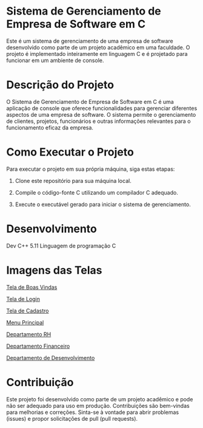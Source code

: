 # Sistema de Gerenciamento de Empresa de Software em C
Este é um sistema de gerenciamento de uma empresa de software desenvolvido como parte de um projeto acadêmico em uma faculdade. 
O projeto é implementado inteiramente em linguagem C e é projetado para funcionar em um ambiente de console.

# Descrição do Projeto
O Sistema de Gerenciamento de Empresa de Software em C é uma aplicação de console que oferece funcionalidades para gerenciar diferentes aspectos de uma empresa de software. O sistema permite o gerenciamento de clientes, projetos, funcionários e outras informações relevantes para o funcionamento eficaz da empresa.

# Como Executar o Projeto

Para executar o projeto em sua própria máquina, siga estas etapas:

1. Clone este repositório para sua máquina local.

2. Compile o código-fonte C utilizando um compilador C adequado.

3. Execute o executável gerado para iniciar o sistema de gerenciamento.

# Desenvolvimento

Dev C++ 5.11
Linguagem de programação C

# Imagens das Telas

[Tela de Boas Vindas](https://github.com/vxsk/Sistema-de-Gerenciamento/assets/71227147/6e87e719-ca20-4640-b524-6f4ffe55a495)

[Tela de Login](https://github.com/vxsk/Sistema-de-Gerenciamento/assets/71227147/6c8f4c6f-789b-4c2e-9cc0-57823a3d0b37)

[Tela de Cadastro](https://github.com/vxsk/Sistema-de-Gerenciamento/assets/71227147/f4ed6f58-e546-4653-88bc-5db965812f89)

[Menu Principal](https://github.com/vxsk/Sistema-de-Gerenciamento/assets/71227147/2deb9de7-8279-4f83-b782-2552e9b4bc8c)

[Departamento RH](https://github.com/vxsk/Sistema-de-Gerenciamento/assets/71227147/db8b0178-d4a4-45a6-985a-71a0cf42ae8b)

[Departamento Financeiro](https://github.com/vxsk/Sistema-de-Gerenciamento/assets/71227147/9de16bf9-1cfd-4053-a509-77167c141631)

[Departamento de Desenvolvimento](https://github.com/vxsk/Sistema-de-Gerenciamento/assets/71227147/14626057-cd93-44ab-9594-089aa0777409)

# Contribuição
Este projeto foi desenvolvido como parte de um projeto acadêmico e pode não ser adequado para uso em produção. 
Contribuições são bem-vindas para melhorias e correções. Sinta-se à vontade para abrir problemas (issues) e propor solicitações de pull (pull requests).
